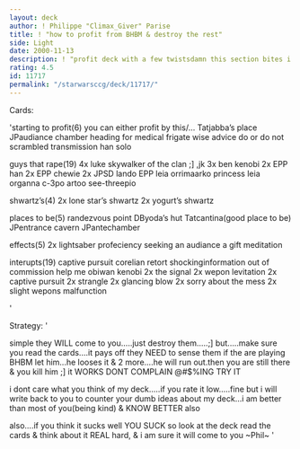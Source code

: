 ```yaml
---
layout: deck
author: ! Philippe "Climax_Giver" Parise
title: ! "how to profit from BHBM & destroy the rest"
side: Light
date: 2000-11-13
description: ! "profit deck with a few twistsdamn this section bites i never know what to  write in itam i the only one????"
rating: 4.5
id: 11717
permalink: "/starwarsccg/deck/11717/"
---
```

Cards: 

'starting to profit(6)
you can either profit by this/...
Tatjabba’s place
JPaudiance chamber
heading for medical frigate
wise advice
do or do not
scrambled transmission
han solo

guys that rape(19)
4x luke skywalker of the clan ;] ,jk
3x ben kenobi
2x EPP han
2x EPP chewie
2x JPSD lando
EPP leia
orrimaarko
princess leia organna
c-3po
artoo
see-threepio

shwartz’s(4)
2x lone star’s shwartz
2x yogurt’s shwartz

places to be(5)
randezvous point
DByoda’s hut
Tatcantina(good place to be)
JPentrance cavern
JPantechamber

effects(5)
2x lightsaber profeciency
seeking an audiance
a gift
meditation

interupts(19)
captive pursuit
corelian retort
shockinginformation
out of commission
help me obiwan kenobi
2x the signal
2x wepon levitation
2x captive pursuit
2x strangle
2x glancing blow
2x sorry about the mess
2x slight wepons malfunction



'

Strategy: '

simple   they WILL come to you.....just destroy them.....;]
but.....make sure you read the cards....it pays off
they NEED to sense them if the are playing BHBM  let him...he looses it & 2 more....he will run out.then you are still there & you kill him ;]
it WORKS DONT COMPLAIN @#$%ING TRY IT



i dont care what you think of my deck.....if you rate it low.....fine but i will write back to you to counter your dumb ideas about my deck...i am better than most of you(being kind) & KNOW BETTER also

also....if you think it sucks well YOU SUCK so look at the deck read the cards & think about it REAL hard, & i am sure it will come to you
~Phil~
'
